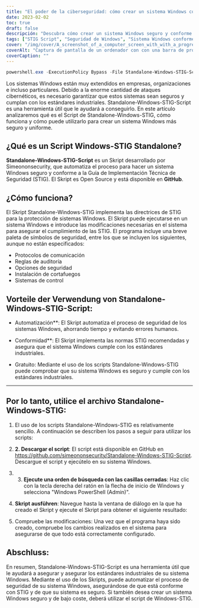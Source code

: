 ```yaml
---
title: "El poder de la ciberseguridad: cómo crear un sistema Windows conforme y seguro con Standalone-Windows-STIG-Script"
date: 2023-02-02
toc: true
draft: false
descripción: "Descubra cómo crear un sistema Windows seguro y conforme con el sencillo Standalone-Windows-STIG-Script, un artículo informativo con instrucciones paso a paso y explicaciones detalladas de los parámetros."
tags: ["STIG Script", "Seguridad de Windows", "Sistema Windows conforme", "Endurecimiento del sistema", "Windows STIG", "Windows seguro", "Cumplimiento de Windows", "Instalación manual", "Actualizaciones de Windows", "Adobe Reader", "Firefox", "Chrome", "Internet Explorer 11", ".NET Framework", "Office", "OneDrive", "Java", "Windows Defender", "Firewall de Windows", "Mitigaciones", "Nessus PID", "VMware Horizon", "Endurecimiento opcional"].
cover: "/img/cover/A_screenshot_of_a_computer_screen_with_with_a_progress_bar.png"
coverAlt: "Captura de pantalla de un ordenador con con una barra de progreso que indica el porcentaje de finalización."
coverCaption: ""
---
```

```powershell
powershell.exe -ExecutionPolicy Bypass -File Standalone-Windows-STIG-Script.ps1
```

 Los sistemas Windows están muy extendidos en empresas, organizaciones e incluso particulares. Debido a la enorme cantidad de ataques cibernéticos, es necesario garantizar que estos sistemas sean seguros y cumplan con los estándares industriales. Standalone-Windows-STIG-Script es una herramienta útil que le ayudará a conseguirlo. En este artículo analizaremos qué es el Script de Standalone-Windows-STIG, cómo funciona y cómo puede utilizarlo para crear un sistema Windows más seguro y uniforme.
 
 ## ¿Qué es un Script Windows-STIG Standalone?
 
 **Standalone-Windows-STIG-Script** es un Skript desarrollado por Simeononsecurity, que automatiza el proceso para hacer un sistema Windows seguro y conforme a la Guía de Implementación Técnica de Seguridad (STIG). El Skript es Open Source y está disponible en **GitHub**.
 
 ## ¿Cómo funciona?
 
 El Skript Standalone-Windows-STIG implementa las directrices de STIG para la protección de sistemas Windows. El Skript puede ejecutarse en un sistema Windows e introduce las modificaciones necesarias en el sistema para asegurar el cumplimiento de las STIG. El programa incluye una breve paleta de símbolos de seguridad, entre los que se incluyen los siguientes, aunque no están especificados:
 
 - Protocolos de comunicación
 - Reglas de auditoría
 - Opciones de seguridad
 - Instalación de cortafuegos
 - Sistemas de control
 
 ## Vorteile der Verwendung von Standalone-Windows-STIG-Script:
 
 - Automatización**: El Skript automatiza el proceso de seguridad de los sistemas Windows, ahorrando tiempo y evitando errores humanos.
 
 - Conformidad**: El Skript implementa las normas STIG recomendadas y asegura que el sistema Windows cumple con los estándares industriales.
 
 - Gratuito: Mediante el uso de los scripts Standalone-Windows-STIG puede comprobar que su sistema Windows es seguro y cumple con los estándares industriales.
 
 ________________________________________________________________________________________________________________________
 
 ## Por lo tanto, utilice el archivo Standalone-Windows-STIG:
 
 1. El uso de los scripts Standalone-Windows-STIG es relativamente sencillo. A continuación se describen los pasos a seguir para utilizar los scripts:
 
 2. **2. Descargar el script**: El script está disponible en GitHub en https://github.com/simeononsecurity/Standalone-Windows-STIG-Script. Descargue el script y ejecútelo en su sistema Windows.
 
 3. 3. **Ejecute una orden de búsqueda con las casillas cerradas**: Haz clic con la tecla derecha del ratón en la flecha de inicio de Windows y selecciona "Windows PowerShell (Admin)".
 
 4. **Skript ausführen**: Navegue hasta la ventana de diálogo en la que ha creado el Skript y ejecute el Skript para obtener el siguiente resultado:
 
 
 5. Compruebe las modificaciones: Una vez que el programa haya sido creado, compruebe los cambios realizados en el sistema para asegurarse de que todo está correctamente configurado.
 
 ## Abschluss:
 
 En resumen, Standalone-Windows-STIG-Script es una herramienta útil que le ayudará a asegurar y asegurar los estándares industriales de su sistema Windows. Mediante el uso de los Skripts, puede automatizar el proceso de seguridad de su sistema Windows, asegurándose de que está conforme con STIG y de que su sistema es seguro. Si también desea crear un sistema Windows seguro y de bajo coste, deberá utilizar el script de Windows-STIG.